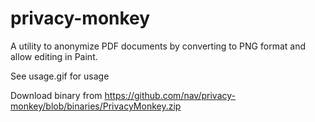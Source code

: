 # privacy-monkey

A utility to anonymize PDF documents by converting to PNG format and allow editing in Paint.

See usage.gif for usage

Download binary from https://github.com/nav/privacy-monkey/blob/binaries/PrivacyMonkey.zip
